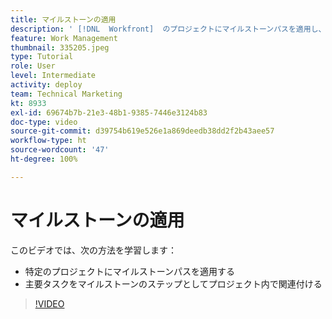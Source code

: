 ```yaml
---
title: マイルストーンの適用
description: ' [!DNL  Workfront]  のプロジェクトにマイルストーンパスを適用し、主要タスクをマイルストーンのステップとしてプロジェクト内で関連付ける方法を説明します。'
feature: Work Management
thumbnail: 335205.jpeg
type: Tutorial
role: User
level: Intermediate
activity: deploy
team: Technical Marketing
kt: 8933
exl-id: 69674b7b-21e3-48b1-9385-7446e3124b83
doc-type: video
source-git-commit: d39754b619e526e1a869deedb38dd2f2b43aee57
workflow-type: ht
source-wordcount: '47'
ht-degree: 100%

---
```


# マイルストーンの適用

このビデオでは、次の方法を学習します：

* 特定のプロジェクトにマイルストーンパスを適用する
* 主要タスクをマイルストーンのステップとしてプロジェクト内で関連付ける

>[!VIDEO](https://video.tv.adobe.com/v/335205/?quality=12)

